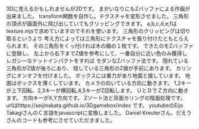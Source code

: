 3Dに見えるかもしれませんが2Dです。
まがいなりにもZバッファによる作画が出来ました。
transform関数を自作し。テクスチャを変形させました。
三角形の頂点が画面外に飛び出していてもクリッピングできます。
a,b,c,d,e,fはtexture.mjsで求めていますのでそれを使います。
三角形のクリッピングは切り取るというより
考え方によっては三角形にテクスチャを張り付けたともとらえられます。
その三角形をくっ付ければ木の箱の１枚です。
できたのをZバッファに登録し、
左上から右下までZ値を参考にして、一番自分に近い色のみ獲得し
レガシーなドットインパクトをすれば
モダンなZバッファ法です。
隠れている三角形がZ値が後ろにあり、
隠している三角形のZ値が手前にあります。
カリングにオンオフを付けました。
ボックスには重力があり地面と接しています。
地面はボックスを薄くしています。
カメラの向いている方向に動きます。
1,2キーが上下回転、2,3キーが横回転,4,5キーがZ回転します。
ＵとＤでＺ方向に動きます。
方向キーがX,Y方向です。
Zソート法と背面カリングの陰面処理です。
urlはhttps://seijinakata.github.io/3Dgamebox/index
です。
youtubeのEijo TakagiさんのＣ言語をjavascriptに変換しました。
Daniel Kreuterさん、だえうさんのコードも参考にさせていただきました。
